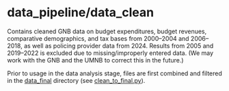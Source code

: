 # data_pipeline/data_clean

Contains cleaned GNB data on budget expenditures, budget revenues, comparative
demographics, and tax bases from 2000&#x2013;2004 and 2006&#x2013;2018, as well
as policing provider data from 2024. Results from 2005 and 2019&#x2013;2022 is
excluded due to missing/improperly entered data. (We may work with the GNB and
the UMNB to correct this in the future.)

Prior to usage in the data analysis stage, files are first combined and
filtered in the [data_final](../data_final) directory (see
[clean_to_final.py](../clean_to_final.py)).
